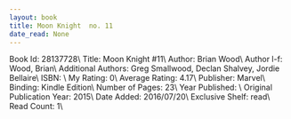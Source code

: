```yaml
---
layout: book
title: Moon Knight  no. 11
date_read: None
---
```


Book Id: 28137728\ 
Title: Moon Knight #11\ 
Author: Brian Wood\ 
Author l-f: Wood, Brian\ 
Additional Authors: Greg Smallwood, Declan Shalvey, Jordie Bellaire\ 
ISBN: \ 
My Rating: 0\ 
Average Rating: 4.17\ 
Publisher: Marvel\ 
Binding: Kindle Edition\ 
Number of Pages: 23\ 
Year Published: \ 
Original Publication Year: 2015\ 
Date Added: 2016/07/20\ 
Exclusive Shelf: read\ 
Read Count: 1\ 

